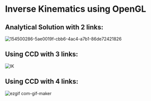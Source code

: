 # Inverse Kinematics using OpenGL
## Analytical Solution with 2 links:
![154500286-5ae0019f-cbb6-4ac4-a7b1-86de72421826](https://user-images.githubusercontent.com/57908067/154500417-7eb0327b-995e-4021-bff1-60dee8b99726.gif)

## Using CCD with 3 links:
![IK](https://user-images.githubusercontent.com/57908067/155179171-6168ac9a-9664-4789-8857-c800660f9cbd.gif)

## Using CCD with 4 links:
![ezgif com-gif-maker](https://user-images.githubusercontent.com/57908067/155195420-a0ce35ad-7eb8-469d-97e7-133ea37f9799.gif)
